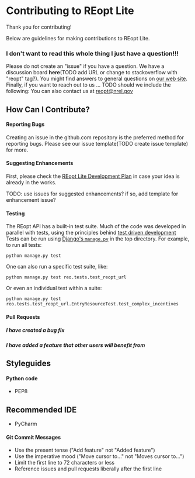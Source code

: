 # Contributing to REopt Lite
Thank you for contributing! 

Below are guidelines for making contributions to REopt Lite.


### I don't want to read this whole thing I just have a question!!!
Please do not create an "issue" if you have a question. We have a discussion board **here**(TODO add URL or change to stackoverflow with "reopt" tag?). You might find answers to general questions on [our web site](https://reopt.nrel.gov/). Finally, if you want to reach out to us ... 
TODO should we include the following: You can also contact us at reopt@nrel.gov

## How Can I Contribute?

#### Reporting Bugs
Creating an issue in the github.com repository is the preferred method for reporting bugs. 
Please see our issue template(TODO create issue template) for more.

#### Suggesting Enhancements
First, please check the [REopt Lite Development Plan](https://reopt.nrel.gov/development-plans.html) in case your idea is already in the works.

TODO: use issues for suggested enhancements? if so, add template for enhancement issue?

#### Testing
The REopt API has a built-in test suite. 
Much of the code was developed in parallel with tests, using the principles behind [test driven development](https://en.wikipedia.org/wiki/Test-driven_development)
Tests can be run using [Django's `manage.py`](https://docs.djangoproject.com/en/2.2/topics/testing/overview/) in the top directory. 
For example, to run all tests:
```
python manage.py test
```
One can also run a specific test suite, like:
```
python manage.py test reo.tests.test_reopt_url
```
Or even an individual test within a suite:
```
python manage.py test reo.tests.test_reopt_url.EntryResourceTest.test_complex_incentives
```

#### Pull Requests

##### I have created a bug fix

##### I have added a feature that other users will benefit from


## Styleguides

#### Python code
- PEP8

## Recommended IDE
- PyCharm

#### Git Commit Messages
- Use the present tense ("Add feature" not "Added feature")
- Use the imperative mood ("Move cursor to..." not "Moves cursor to...")
- Limit the first line to 72 characters or less
- Reference issues and pull requests liberally after the first line
